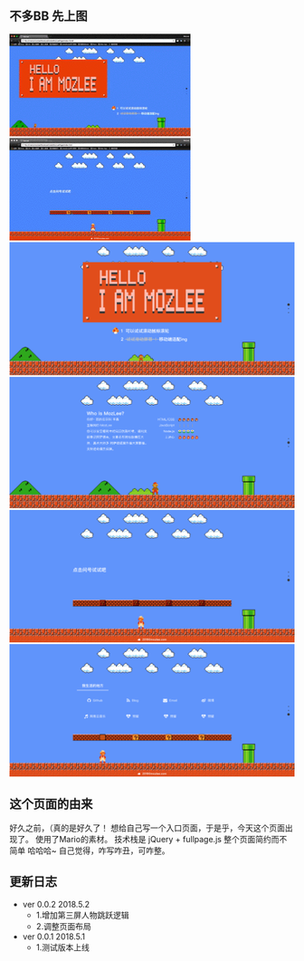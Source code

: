 [1]:https://raw.githubusercontent.com/MozLee/MyMarioPage/master/README/1.png
[2]:https://raw.githubusercontent.com/MozLee/MyMarioPage/master/README/2.png
[3]:https://raw.githubusercontent.com/MozLee/MyMarioPage/master/README/3.png
[4]:https://raw.githubusercontent.com/MozLee/MyMarioPage/master/README/4.png
[abc]:https://github.com/MozLee/MyMarioPage/blob/master/README/1.gif
[gif2]:https://github.com/MozLee/MyMarioPage/blob/master/README/2.gif

## 不多BB 先上图

![gif1][abc]
![gif2][gif2]
![1][1]
![2][2]
![3][3]
![4][4]

## 这个页面的由来
好久之前，（真的是好久了！
想给自己写一个入口页面，于是乎，今天这个页面出现了。
使用了Mario的素材。
技术栈是 jQuery + fullpage.js
整个页面简约而不简单 哈哈哈~
自己觉得，咋写咋丑，可咋整。

## 更新日志
- ver 0.0.2 2018.5.2
  - 1.增加第三屏人物跳跃逻辑
  - 2.调整页面布局
- ver 0.0.1 2018.5.1
  - 1.测试版本上线
 
